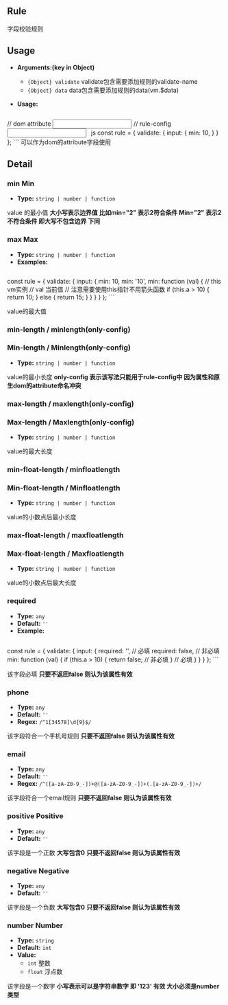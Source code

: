 ## Rule
字段校验规则

## Usage
- **Arguments:(key in Object)**
    - `{Object} validate` validate包含需要添加规则的validate-name
    - `{Object} data` data包含需要添加规则的data(vm.$data)
- **Usage:**

    ```html
// dom attribute
<validate-form>
    <input type="text" min=10 validate-name="input" trigger="blur"/>
</validate-form>
// rule-config
<validate-form :rule="rule">
    <input type="text" validate-name="input" trigger="blur"/>
</validate-form>
    ```
    ```js
const rule = {
    validate: {
        input: {
            min: 10,
        }
    }
};
    ```
可以作为dom的attribute字段使用

## Detail

### min Min

- **Type:** `string | number | function`

value 的最小值
**大小写表示边界值 比如min="2" 表示2符合条件 Min="2" 表示2不符合条件 即大写不包含边界 下同**

### max Max

- **Type:** `string | number | function`
- **Examples:**
    ```js
const rule = {
    validate: {
        input: {
            min: 10,
            min: '10',
            min: function (val) {
                // this vm实例
                // val 当前值
                // 注意需要使用this指针不用箭头函数
                if (this.a > 10) {
                    return 10;
                } else {
                    return 15;
                }
            }
        }
    }
};
    ```

value的最大值

### min-length / minlength(only-config)
### Min-length / Minlength(only-config)

- **Type:** `string | number | function`

value的最小长度
**only-config 表示该写法只能用于rule-config中 因为属性和原生dom的attribute命名冲突**

### max-length / maxlength(only-config)
### Max-length / Maxlength(only-config)

- **Type:** `string | number | function`

value的最大长度

### min-float-length / minfloatlength
### Min-float-length / Minfloatlength

- **Type:** `string | number | function`

value的小数点后最小长度

### max-float-length / maxfloatlength
### Max-float-length / Maxfloatlength

- **Type:** `string | number | function`

value的小数点后最大长度

### required

- **Type:** `any`
- **Default:** `''`
- **Example:**
    ```js
const rule = {
    validate: {
        input: {
            required: '', // 必填
            required: false, // 非必填
            min: function (val) {
                if (this.a > 10) {
                    return false; // 非必填
                }
                // 必填
            }
        }
    }
};
    ```

该字段必填
**只要不返回false 则认为该属性有效**

### phone

- **Type:** `any`
- **Default:** `''`
- **Regex:** `/^1[34578]\d{9}$/`

该字段符合一个手机号规则
**只要不返回false 则认为该属性有效**

### email

- **Type:** `any`
- **Default:** `''`
- **Regex:** `/^([a-zA-Z0-9_-])+@([a-zA-Z0-9_-])+(.[a-zA-Z0-9_-])+/`

该字段符合一个email规则
**只要不返回false 则认为该属性有效**

### positive Positive

- **Type:** `any`
- **Default:** `''`

该字段是一个正数
**大写包含0**
**只要不返回false 则认为该属性有效**

### negative Negative

- **Type:** `any`
- **Default:** `''`

该字段是一个负数
**大写包含0**
**只要不返回false 则认为该属性有效**

### number Number 

- **Type:** `string`
- **Default:** `int`
- **Value:**
    - `int` 整数
    - `float` 浮点数

该字段是一个数字
**小写表示可以是字符串数字 即 '123' 有效 大小必须是number类型**
